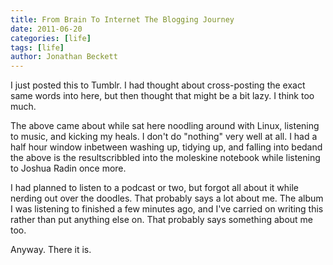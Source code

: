 ```yaml
---
title: From Brain To Internet The Blogging Journey
date: 2011-06-20
categories: [life]
tags: [life]
author: Jonathan Beckett
---
```


I just posted this to Tumblr. I had thought about cross-posting the exact same words into here, but then thought that might be a bit lazy. I think too much.

The above came about while sat here noodling around with Linux, listening to music, and kicking my heals. I don't do "nothing" very well at all. I had a half hour window inbetween washing up, tidying up, and falling into bedand the above is the resultscribbled into the moleskine notebook while listening to Joshua Radin once more.

I had planned to listen to a podcast or two, but forgot all about it while nerding out over the doodles. That probably says a lot about me. The album I was listening to finished a few minutes ago, and I've carried on writing this rather than put anything else on. That probably says something about me too.

Anyway. There it is.
